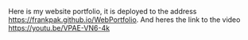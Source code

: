 Here is my website portfolio, it is deployed to the address https://frankpak.github.io/WebPortfolio.
And heres the link to the video https://youtu.be/VPAE-VN6-4k
